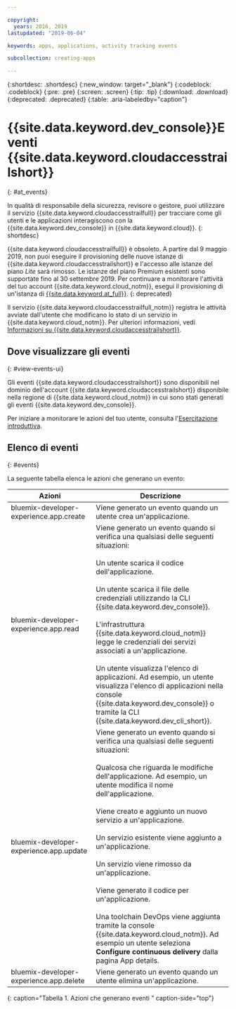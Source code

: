 ```yaml
---

copyright:
  years: 2016, 2019
lastupdated: "2019-06-04"

keywords: apps, applications, activity tracking events

subcollection: creating-apps

---
```


{:shortdesc: .shortdesc}
{:new_window: target="_blank"}
{:codeblock: .codeblock}
{:pre: .pre}
{:screen: .screen}
{:tip: .tip}
{:download: .download}
{:deprecated: .deprecated}
{:table: .aria-labeledby="caption"}

# {{site.data.keyword.dev_console}}Eventi {{site.data.keyword.cloudaccesstrailshort}} 
{: #at_events}

In qualità di responsabile della sicurezza, revisore o gestore, puoi utilizzare il servizio {{site.data.keyword.cloudaccesstrailfull}} per tracciare come gli utenti e le applicazioni interagiscono con la {{site.data.keyword.dev_console}} in {{site.data.keyword.cloud}}.
{: shortdesc}

{{site.data.keyword.cloudaccesstrailfull}} è obsoleto. A partire dal 9 maggio 2019, non puoi eseguire il provisioning delle nuove istanze di {{site.data.keyword.cloudaccesstrailshort}} e l'accesso alle istanze del piano *Lite* sarà rimosso. Le istanze del piano Premium esistenti sono supportate fino al 30 settembre 2019. Per continuare a monitorare l'attività del tuo account {{site.data.keyword.cloud_notm}}, esegui il provisioning di un'istanza di [{{site.data.keyword.at_full}}](/docs/services/Activity-Tracker-with-LogDNA?topic=logdnaat-getting-started#getting-started).
{: deprecated}

Il servizio {{site.data.keyword.cloudaccesstrailfull_notm}} registra le attività avviate dall'utente che modificano lo stato di un servizio in {{site.data.keyword.cloud_notm}}. Per ulteriori informazioni, vedi [Informazioni su {{site.data.keyword.cloudaccesstrailshort}}](/docs/services/cloud-activity-tracker?topic=cloud-activity-tracker-activity_tracker_ov).

## Dove visualizzare gli eventi
{: #view-events-ui}

Gli eventi {{site.data.keyword.cloudaccesstrailshort}} sono disponibili nel dominio dell'account {{site.data.keyword.cloudaccesstrailshort}} disponibile nella regione di {{site.data.keyword.cloud_notm}} in cui sono stati generati gli eventi {{site.data.keyword.dev_console}}.

Per iniziare a monitorare le azioni del tuo utente, consulta l'[Esercitazione introduttiva](/docs/services/cloud-activity-tracker?topic=cloud-activity-tracker-getting-started).

## Elenco di eventi
{: #events}

La seguente tabella elenca le azioni che generano un evento:

|Azioni	|Descrizione	|
|-----|-------------|
|bluemix-developer-experience.app.create |Viene generato un evento quando un utente crea un'applicazione.|
|bluemix-developer-experience.app.read |Viene generato un evento quando si verifica una qualsiasi delle seguenti situazioni:<br><br>Un utente scarica il codice dell'applicazione.<br><br>Un utente scarica il file delle credenziali utilizzando la CLI {{site.data.keyword.dev_console}}.<br><br>L'infrastruttura {{site.data.keyword.cloud_notm}} legge le credenziali dei servizi associati a un'applicazione.<br><br>Un utente visualizza l'elenco di applicazioni. Ad esempio, un utente visualizza l'elenco di applicazioni nella console {{site.data.keyword.dev_console}} o tramite la CLI {{site.data.keyword.dev_cli_short}}.|
|bluemix-developer-experience.app.update |Viene generato un evento quando si verifica una qualsiasi delle seguenti situazioni:<br><br>Qualcosa che riguarda le modifiche dell'applicazione. Ad esempio, un utente modifica il nome dell'applicazione.<br><br>Viene creato e aggiunto un nuovo servizio a un'applicazione.<br><br>Un servizio esistente viene aggiunto a un'applicazione.<br><br>Un servizio viene rimosso da un'applicazione.<br><br>Viene generato il codice per un'applicazione.<br><br>Una toolchain DevOps viene aggiunta tramite la console {{site.data.keyword.cloud_notm}}. Ad esempio un utente seleziona **Configure continuous delivery** dalla pagina App details.|
|bluemix-developer-experience.app.delete |Viene generato un evento quando un utente elimina un'applicazione.|
{: caption="Tabella 1. Azioni che generano eventi " caption-side="top"}
